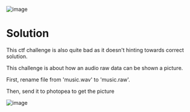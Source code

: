 ![image](https://github.com/user-attachments/assets/8cb4978f-5a16-4d4b-8e9c-153585215287)

# Solution
This ctf challenge is also quite bad as it doesn't hinting towards correct solution.

This challenge is about how an audio raw data can be shown a picture.

First, rename file from 'music.wav' to 'music.raw'.

Then, send it to photopea to get the picture

![image](https://github.com/user-attachments/assets/1c2a206d-3138-493b-a8f3-231d6ecbe07a)
